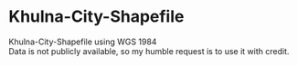 # Khulna-City-Shapefile
Khulna-City-Shapefile using WGS 1984 \
Data is not publicly available, so my humble request is to use it with credit.
